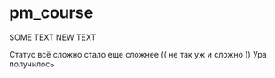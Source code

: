 # pm_course

SOME TEXT
NEW TEXT




Статус всё сложно
стало еще сложнее ((
не так уж и сложно ))
Ура получилось
